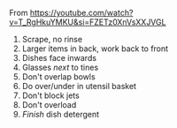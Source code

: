 From <https://youtube.com/watch?v=T_RgHkuYMKU&si=FZETz0XnVsXXJVGL>

1. Scrape, no rinse
2. Larger items in back, work back to front
3. Dishes face inwards
4. Glasses *next* to tines
5. Don't overlap bowls
6. Do over/under in utensil basket
7. Don't block jets
8. Don't overload
9. *Finish* dish detergent
